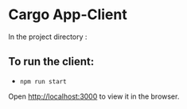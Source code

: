 
# Cargo App-Client

In the project directory :

## To run the client:
- `npm run start`

Open [http://localhost:3000](http://localhost:3000) to view it in the browser.
